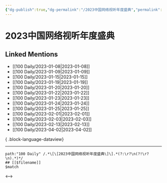 ```yaml
---
{"dg-publish":true,"dg-permalink":"/2023中国网络视听年度盛典","permalink":"/2023中国网络视听年度盛典/","title":"2023中国网络视听年度盛典","created":"2023-01-09T11:23:45.000+08:00","updated":"2023-04-10T16:11:04.000+08:00"}
---
```


# 2023中国网络视听年度盛典

## Linked Mentions
- [[100 Daily/2023-01-08\|2023-01-08]]
- [[100 Daily/2023-01-09\|2023-01-09]]
- [[100 Daily/2023-01-15\|2023-01-15]]
- [[100 Daily/2023-01-19\|2023-01-19]]
- [[100 Daily/2023-01-20\|2023-01-20]]
- [[100 Daily/2023-01-22\|2023-01-22]]
- [[100 Daily/2023-01-23\|2023-01-23]]
- [[100 Daily/2023-01-24\|2023-01-24]]
- [[100 Daily/2023-01-25\|2023-01-25]]
- [[100 Daily/2023-02-01\|2023-02-01]]
- [[100 Daily/2023-02-03\|2023-02-03]]
- [[100 Daily/2023-02-13\|2023-02-13]]
- [[100 Daily/2023-04-02\|2023-04-02]]

{ .block-language-dataview}

---

```expander
path:"100 Daily" /.*\[\[2023中国网络视听年度盛典\]\].*(?:\r?\n(?!\r?\n).*)*/
## [[$filename]]
$match
```

<-->
